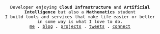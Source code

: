 <p align="center">
  <samp>
    Developer enjoying <strong>Cloud Infrastructure</strong> and <strong>Artificial Intelligence</strong> but also a <strong>Mathematics</strong> student </br>
    I build tools and services that make life easier or better in some way is what I love to do. </br>
    <a href="https://arthurdanjou.fr">me</a> .
    <a href="https://arthurdanjou.fr/blog">blog</a> .
    <a href="https://arthurdanjou.fr/projects">projects</a> .
    <a href="https://twitter.com/arthurdanj">tweets</a> .
    <a href="https://linkedin.com/in/arthurdanjou">connect</a>
  </samp>
</p>
